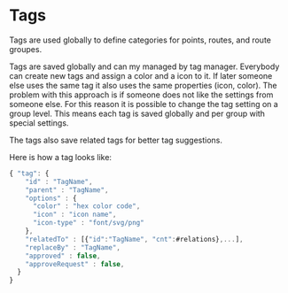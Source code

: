 Tags
======

Tags are used globally to define categories for points, routes, and route groupes.

Tags are saved globally and can my managed by tag manager.
Everybody can create new tags and assign a color and a icon to it. If later someone else uses the same tag it also uses the same properties (icon, color).
The problem with this approach is if someone does not like the settings from someone else.
For this reason it is possible to change the tag setting on a group level.
This means each tag is saved globally and per group with special settings.

The tags also save related tags for better tag suggestions.

Here is how a tag looks like:

```javascript
{ "tag": {
    "id" : "TagName",
    "parent" : "TagName",
    "options" : {
      "color" : "hex color code",
      "icon" : "icon name",
      "icon-type" : "font/svg/png"
    },
    "relatedTo" : [{"id":"TagName", "cnt":#relations},...],
    "replaceBy" : "TagName",
    "approved" : false,
    "approveRequest" : false,
  }
}
```



